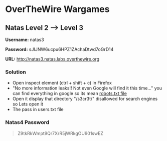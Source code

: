 # OverTheWire Wargames

## Natas Level 2 --> Level 3

**Username:** natas3

**Password:** sJIJNW6ucpu6HPZ1ZAchaDtwd7oGrD14

**URL:**      http://natas3.natas.labs.overthewire.org

### Solution
* Open inspect element (ctrl + shift + c) in Firefox
* "No more information leaks!! Not even Google will find it this time..." you can find everything in google so its mean [robots.txt file](http://www.robotstxt.org/)
* Open it display that directory "/s3cr3t/" disallowed for search engines so Lets open it
* The pass in users.txt file

### Natas4 Password
> Z9tkRkWmpt9Qr7XrR5jWRkgOU901swEZ

